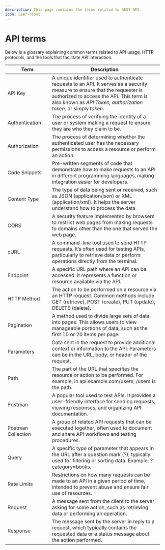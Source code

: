 ```yaml
---
description: This page contains the terms related to REST API.
icon: user-robot
---
```


# API terms

Below is a glossary explaining common terms related to API usage, HTTP protocols, and the tools that facilitate API interaction.

<table><thead><tr><th width="160">Term</th><th width="614">Description</th></tr></thead><tbody><tr><td>API Key</td><td>A unique identifier used to authenticate requests to an API. It serves as a security measure to ensure that the requester is authorized to access the API. This term is also known as <em>API Token, authorization token,</em> or simply <em>token.</em> </td></tr><tr><td>Authentication</td><td>The process of verifying the identity of a user or system making a request to ensure they are who they claim to be.</td></tr><tr><td>Authorization</td><td>The process of determining whether the authenticated user has the necessary permissions to access a resource or perform an action.</td></tr><tr><td>Code Snippets</td><td>Pre-written segments of code that demonstrate how to make requests to an API in different programming languages, making integration easier for developers.</td></tr><tr><td>Content Type</td><td>The type of data being sent or received, such as JSON (application/json) or XML (application/xml). It helps the server understand how to process the data.</td></tr><tr><td>CORS</td><td>A security feature implemented by browsers to restrict web pages from making requests to domains other than the one that served the web page.</td></tr><tr><td>cURL</td><td>A command-line tool used to send HTTP requests. It’s often used for testing APIs, particularly to retrieve data or perform operations directly from the terminal.</td></tr><tr><td>Endpoint</td><td>A specific URL path where an API can be accessed. It represents a function or resource available via the API.</td></tr><tr><td>HTTP Method</td><td>The action to be performed on a resource via an HTTP request. Common methods include GET (retrieve), POST (create), PUT (update), DELETE (delete).</td></tr><tr><td>Pagination</td><td>A method used to divide large sets of data into pages. This allows users to view manageable portions of data, such as the first 10 or 20 items per page.</td></tr><tr><td>Parameters</td><td>Data sent in the request to provide additional context or information to the API. Parameters can be in the URL, body, or header of the request.</td></tr><tr><td>Path</td><td>The part of the URL that specifies the resource or action to be performed. For example, in api.example.com/users, /users is the path.</td></tr><tr><td>Postman</td><td>A popular tool used to test APIs. It provides a user-friendly interface for sending requests, viewing responses, and organizing API documentation.</td></tr><tr><td>Postman Collection</td><td>A group of related API requests that can be executed together, often used to document and share API workflows and testing procedures.</td></tr><tr><td>Query</td><td>A specific type of parameter that appears in the URL after a question mark (?), typically used for filtering or sorting data. Example: ?category=books.</td></tr><tr><td>Rate Limits</td><td>Restrictions on how many requests can be made to an API in a given period of time, intended to prevent abuse and ensure fair use of resources.</td></tr><tr><td>Request</td><td>A message sent from the client to the server asking for some action, such as retrieving data or performing an operation.</td></tr><tr><td>Response</td><td>The message sent by the server in reply to a request, which typically contains the requested data or a status message about the action performed.</td></tr></tbody></table>
